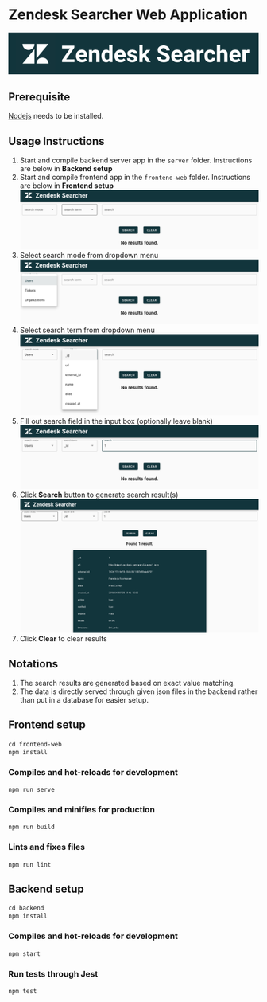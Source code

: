 # Zendesk Searcher Web Application

![Alt text](/public/images/zendesk-searcher-banner.png?raw=true "Banner Image")

## Prerequisite
[Nodejs](https://nodejs.org/en/) needs to be installed.

## Usage Instructions
1. Start and compile backend server app in the `server` folder. Instructions are below in **Backend setup**
2. Start and compile frontend app in the `frontend-web` folder. Instructions are below in **Frontend setup** 
![Alt text](/public/images/blank-user-interface.png?raw=true "Landing Screen Image")
3. Select search mode from dropdown menu
![Alt text](/public/images/user-flow-step-1.png?raw=true "User Flow Step 1")
4. Select search term from dropdown menu
![Alt text](/public/images/user-flow-step-2.png?raw=true "User Flow Step 2")
5. Fill out search field in the input box (optionally leave blank)
![Alt text](/public/images/user-flow-step-3.png?raw=true "User Flow Step 3")
6. Click **Search** button to generate search result(s)
![Alt text](/public/images/user-flow-step-4.png?raw=true "User Flow Step 4")
7. Click **Clear** to clear results

## Notations
1. The search results are generated based on exact value matching.
2. The data is directly served through given json files in the backend rather than put in a database for easier setup.

## Frontend setup
```
cd frontend-web
npm install
```

### Compiles and hot-reloads for development
```
npm run serve
```

### Compiles and minifies for production
```
npm run build
```

### Lints and fixes files
```
npm run lint
```

## Backend setup
```
cd backend
npm install
```

### Compiles and hot-reloads for development
```
npm start
```

### Run tests through Jest
```
npm test
```
